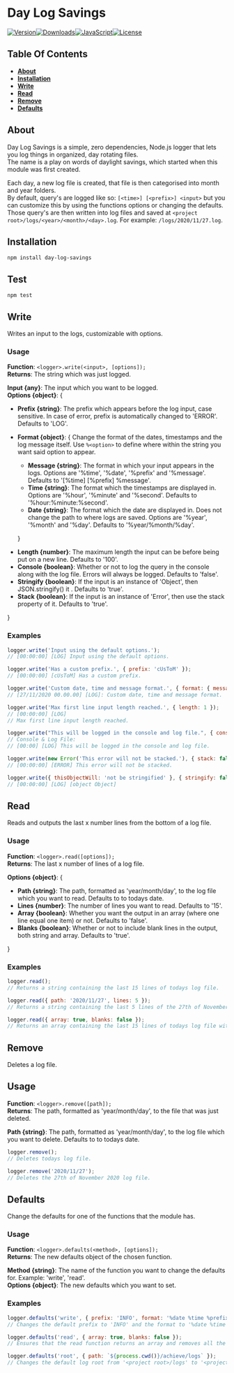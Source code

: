 # Day Log Savings

[![Version][version-image]][github-url][![Downloads][downloads-image]][npm-url][![JavaScript][javascript-image]][github-url][![License][license-image]][license-url]

## Table Of Contents

- [**About**](#about)
- [**Installation**](#installation)
- [**Write**](#write)
- [**Read**](#read)
- [**Remove**](#remove)
- [**Defaults**](#defaults)

## About

Day Log Savings is a simple, zero dependencies, Node.js logger that lets you log things in organized, day rotating files.<br>
The name is a play on words of daylight savings, which started when this module was first created.

Each day, a new log file is created, that file is then categorised into month and year folders.<br>By default, query's are logged like so: `[<time>] [<prefix>] <input>` but you can customize this by using the functions options or changing the defaults. Those query's are then written into log files and saved at `<project root>/logs/<year>/<month>/<day>.log`. For example: `/logs/2020/11/27.log`.

## Installation

```npm install day-log-savings```

## Test

```npm test```

## Write

Writes an input to the logs, customizable with options.

### Usage

**Function**: `<logger>.write(<input>, [options]);`<br>
**Returns**: The string which was just logged.

**Input {any}**: The input which you want to be logged.<br>
**Options {object}**: {

- **Prefix {string}**: The prefix which appears before the log input, case sensitive. In case of error, prefix is automatically changed to 'ERROR'. Defaults to 'LOG'.
- **Format {object}**: { Change the format of the dates, timestamps and the log message itself. Use `%<option>` to define where within the string you want said option to appear.

    - **Message {string}**: The format in which your input appears in the logs. Options are '%time', '%date', '%prefix' and '%message'. Defaults to '[%time] [%prefix] %message'.
    - **Time {string}**: The format which the timestamps are displayed in. Options are '%hour', '%minute' and '%second'. Defaults to '%hour:%minute:%second'.
    - **Date {string}**: The format which the date are displayed in. Does not change the path to where logs are saved. Options are '%year', '%month' and '%day'. Defaults to '%year/%month/%day'.

&nbsp;&nbsp;&nbsp;&nbsp;&nbsp;&nbsp;}
- **Length {number}**: The maximum length the input can be before being put on a new line. Defaults to '100'.
- **Console {boolean}**: Whether or not to log the query in the console along with the log file. Errors will always be logged. Defaults to 'false'.
- **Stringify {boolean}**: If the input is an instance of 'Object', then JSON.stringify() it . Defaults to 'true'.
- **Stack {boolean}**: If the input is an instance of 'Error', then use the stack property of it. Defaults to 'true'.

}

### Examples

```js
logger.write('Input using the default options.');
// [00:00:00] [LOG] Input using the default options.

logger.write('Has a custom prefix.', { prefix: 'cUsToM' });
// [00:00:00] [cUsToM] Has a custom prefix.

logger.write('Custom date, time and message format.', { format: { message: '[%date %time] [%prefix]: %message', date: '%day/%month/%year', time: '%hour.%minute.%second' } });
// [27/11/2020 00.00.00] [LOG]: Custom date, time and message format.

logger.write('Max first line input length reached.', { length: 1 });
// [00:00:00] [LOG]
// Max first line input length reached.

logger.write("This will be logged in the console and log file.", { console: true });
// Console & Log File:
// [00:00] [LOG] This will be logged in the console and log file.

logger.write(new Error('This error will not be stacked.'), { stack: false });
// [00:00:00] [ERROR] This error will not be stacked.

logger.write({ thisObjectWill: 'not be stringified' }, { stringify: false });
// [00:00:00] [LOG] [object Object]
```

## Read 

Reads and outputs the last x number lines from the bottom of a log file.

### Usage

**Function**: `<logger>.read([options]);`<br>
**Returns**: The last x number of lines of a log file.

**Options {object}**: {

- **Path {string}**: The path, formatted as 'year/month/day', to the log file which you want to read. Defaults to to todays date.
- **Lines {number}**: The number of lines you want to read. Defaults to '15'.
- **Array {boolean}**: Whether you want the output in an array (where one line equal one item) or not. Defaults to 'false'.
- **Blanks {boolean}**: Whether or not to include blank lines in the output, both string and array. Defaults to 'true'.

}

### Examples

```js
logger.read();
// Returns a string containing the last 15 lines of todays log file.

logger.read({ path: '2020/11/27', lines: 5 });
// Returns a string containing the last 5 lines of the 27th of November 2020 log file.

logger.read({ array: true, blanks: false });
// Returns an array containing the last 15 lines of todays log file with all the blank lines removed.
```

## Remove

Deletes a log file.

## Usage

**Function**: `<logger>.remove([path]);`<br>
**Returns**: The path, formatted as 'year/month/day', to the file that was just deleted.

**Path {string}**: The path, formatted as 'year/month/day', to the log file which you want to delete. Defaults to to todays date.

```js
logger.remove();
// Deletes todays log file.

logger.remove('2020/11/27');
// Deletes the 27th of November 2020 log file.
```

## Defaults

Change the defaults for one of the functions that the module has.

### Usage

**Function**: `<logger>.defaults(<method>, [options]);`<br>
**Returns**: The new defaults object of the chosen function.

**Method {string}**: The name of the function you want to change the defaults for. Example: 'write', 'read'.<br>
**Options {object}**: The new defaults which you want to set.

### Examples

```js
logger.defaults('write', { prefix: 'INFO', format: '%date %time %prefix: %message' });
// Changes the default prefix to 'INFO' and the format to '%date %time %prefix: %message'.

logger.defaults('read', { array: true, blanks: false });
// Ensures that the read function returns an array and removes all the blank lines.

logger.defaults('root', { path: `${process.cwd()}/achieve/logs` });
// Changes the default log root from '<project root>/logs' to '<project root>/achieve/logs'.
```

[version-image]: https://img.shields.io/github/package-json/v/ApteryxXYZ/day-log-savings?logo=github
[downloads-image]: https://img.shields.io/npm/dt/day-log-savings?logo=npm
[javascript-image]: https://img.shields.io/github/languages/top/ApteryxXYZ/Day-Log-Savings?logo=github
[license-image]: https://img.shields.io/npm/l/day-log-savings?logo=github

[npm-url]: https://npmjs.com/package/day-log-savings
[license-url]: https://github.com/ApteryxXYZ/Day-Log-Savings/blob/master/LICENSE
[github-url]: https://github.com/ApteryxXYZ/Day-Log-Savings/
